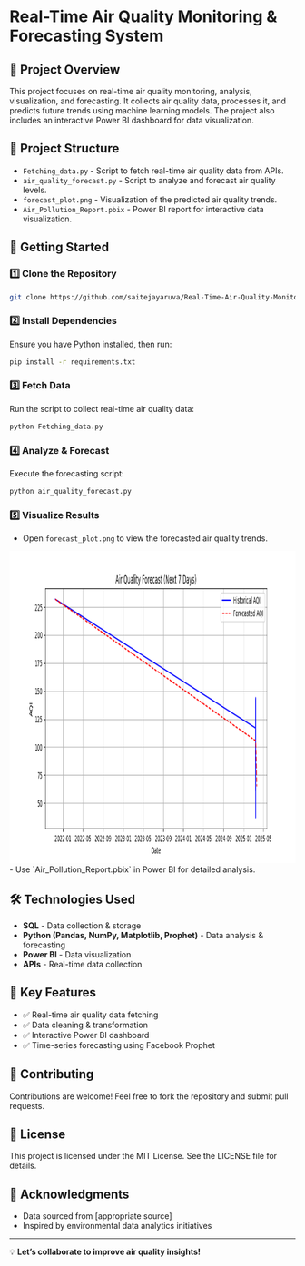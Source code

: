 # Real-Time Air Quality Monitoring & Forecasting System

## 📌 Project Overview
This project focuses on real-time air quality monitoring, analysis, visualization, and forecasting. It collects air quality data, processes it, and predicts future trends using machine learning models. The project also includes an interactive Power BI dashboard for data visualization.

## 📂 Project Structure
- `Fetching_data.py` - Script to fetch real-time air quality data from APIs.
- `air_quality_forecast.py` - Script to analyze and forecast air quality levels.
- `forecast_plot.png` - Visualization of the predicted air quality trends.
- `Air_Pollution_Report.pbix` - Power BI report for interactive data visualization.


## 🚀 Getting Started

### 1️⃣ Clone the Repository
```bash
git clone https://github.com/saitejayaruva/Real-Time-Air-Quality-Monitoring.git
```

### 2️⃣ Install Dependencies
Ensure you have Python installed, then run:
```bash
pip install -r requirements.txt
```

### 3️⃣ Fetch Data
Run the script to collect real-time air quality data:
```bash
python Fetching_data.py
```

### 4️⃣ Analyze & Forecast
Execute the forecasting script:
```bash
python air_quality_forecast.py
```

### 5️⃣ Visualize Results
- Open `forecast_plot.png` to view the forecasted air quality trends.
<img src="forecast_plot.png" width="850" height="550" alt="Forecast Plot">
- Use `Air_Pollution_Report.pbix` in Power BI for detailed analysis.

## 🛠️ Technologies Used
- **SQL** - Data collection & storage
- **Python (Pandas, NumPy, Matplotlib, Prophet)** - Data analysis & forecasting
- **Power BI** - Data visualization
- **APIs** - Real-time data collection

## 🎯 Key Features
- ✅ Real-time air quality data fetching
- ✅ Data cleaning & transformation
- ✅ Interactive Power BI dashboard
- ✅ Time-series forecasting using Facebook Prophet

## 🤝 Contributing
Contributions are welcome! Feel free to fork the repository and submit pull requests.

## 📜 License
This project is licensed under the MIT License. See the LICENSE file for details.

## 📢 Acknowledgments
- Data sourced from [appropriate source]
- Inspired by environmental data analytics initiatives

---

💡 **Let’s collaborate to improve air quality insights!**


